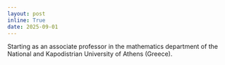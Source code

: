 ```yaml
---
layout: post
inline: True
date: 2025-09-01
---
```

Starting as an associate professor in the mathematics department of the National and Kapodistrian University of Athens (Greece).